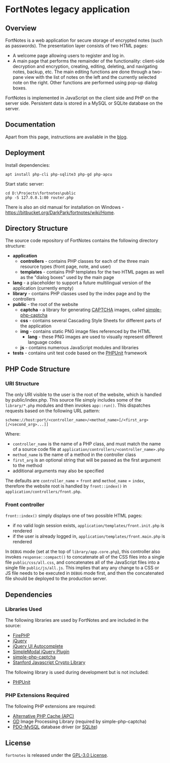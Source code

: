 FortNotes legacy application
============================

## Overview ##

FortNotes is a web application for secure storage of encrypted notes (such as passwords). The presentation layer consists of two HTML pages:
* A welcome page allowing users to register and log in.
* A main page that performs the remainder of the functionality: client-side decryption and encryption, creating, editing, deleting, and navigating notes, backup, etc. The main editing functions are done through a two-pane view with the list of notes on the left and the currently selected note on the right. Other functions are performed using pop-up dialog boxes.

FortNotes is implemented in JavaScript on the client side and PHP on the server side. Persistent data is stored in a MySQL or SQLite database on the server.

## Documentation ##

Apart from this page, instructions are available in the [blog](http://fortnotes.blogspot.com/).


## Deployment ##

Install dependencies:

`apt install php-cli php-sqlite3 php-gd php-apcu`

Start static server:

```
cd D:\Projects\fortnotes\public
php -S 127.0.0.1:80 router.php
```

There is also an old manual for installation on Windows - https://bitbucket.org/DarkPark/fortnotes/wiki/Home.


## Directory Structure ##

The source code repository of FortNotes contains the following directory structure:

* **application**
  * **controllers** - contains PHP classes for each of the three main resource types (front page, note, and user)
  * **templates** - contains PHP templates for the two HTML pages as well as the "dialog boxes" used by the main page
* **lang** - a placeholder to support a future multilingual version of the application (currently empty)
* **library** - contains PHP classes used by the index page and by the controllers
* **public** - the root of the website
  * **captcha** - a library for generating [CAPTCHA](http://en.wikipedia.org/wiki/CAPTCHA) images, called [simple-php-captcha](https://github.com/claviska/simple-php-captcha)
  * **css** - contains several Cascading Style Sheets for different parts of the application
  * **img** - contains static PNG image files referenced by the HTML
    * **lang** - these PNG images are used to visually represent different language codes
  * **js** - contains numerous JavaScript modules and libraries
* **tests** - contains unit test code based on the [PHPUnit](http://www.phpunit.de/) framework


## PHP Code Structure ##

### URI Structure ###

The only URI visible to the user is the root of the website, which is handled by public/index.php. This source file simply includes some of the `library/*.php` modules and then invokes `app::run()`. This dispatches requests based on the following URL pattern:

`scheme://host:port/<controller_name>/<method_name>[/<first_arg>[/<second_arg>...]]`

Where:
* `controller_name` is the name of a PHP class, and must match the name of a source code file at `application/controllers/<controller_name>.php`
* `method_name` is the name of a method in the controller class
* `first_arg` is an optional string that will be passed as the first argument to the method
* additional arguments may also be specified

The defaults are `controller_name` = `front` and `method_name` = `index`, therefore the website root is handled by `front::index()` in `application/controllers/front.php`.

### Front controller ###

`front::index()` simply displays one of two possible HTML pages:
* if no valid login session exists, `application/templates/front.init.php` is rendered
* if the user is already logged in, `application/templates/front.main.php` is rendered

In `DEBUG` mode (set at the top of `library/app.core.php`), this controller also invokes `response::compact()` to concatenate all of the CSS files into a single file `public/css/all.css`, and concatenates all of the JavaScript files into a single file `public/js/all.js`. This implies that any any change to a CSS or JS file needs to be executed in `DEBUG` mode first, and then the concatenated file should be deployed to the production server.


## Dependencies ##

### Libraries Used ###

The following libraries are used by FortNotes and are included in the source:
* [FirePHP](http://www.firephp.org/)
* [jQuery](http://jquery.com/)
* [jQuery UI Autocomplete](http://jqueryui.com/autocomplete/)
* [SimpleModal jQuery Plugin](http://www.ericmmartin.com/projects/simplemodal/)
* [simple-php-captcha](https://github.com/claviska/simple-php-captcha)
* [Stanford Javascript Crypto Library](http://crypto.stanford.edu/sjcl/)

The following library is used during development but is not included:
* [PHPUnit](http://www.phpunit.de/)

### PHP Extensions Required ###

The following PHP extensions are required:
* [Alternative PHP Cache (APC)](http://php.net/manual/en/book.apc.php)
* [GD](http://php.net/manual/en/book.image.php) Image Processing Library (required by simple-php-captcha)
* [PDO-MySQL](http://www.php.net/manual/en/ref.pdo-mysql.php) database driver (or [SQLite](http://www.php.net/manual/en/sqlite3.installation.php))


## License ##

`fortnotes` is released under the [GPL-3.0 License](http://opensource.org/licenses/GPL-3.0).
